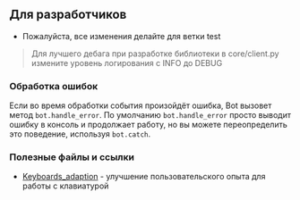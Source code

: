 ## Для разработчиков

* Пожалуйста, все изменения делайте для ветки test

> Для лучшего дебага при разработке библиотеки в core/client.py измените уровень логирования с INFO до DEBUG

### Обработка ошибок
Если во время обработки события произойдёт ошибка, Bot вызовет метод `bot.handle_error`. По умолчанию `bot.handle_error` просто выводит ошибку в консоль и продолжает работу, но вы можете переопределить это поведение, используя `bot.catch`.

### Полезные файлы и ссылки

* [Keyboards_adaption](https://github.com/kayumovru/maxgram/tree/master/docs_dev/keyboards_adaption.md) - улучшение пользовательского опыта для работы с клавиатурой
